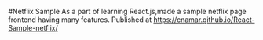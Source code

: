 #Netflix Sample
As a part of learning React.js,made a sample netflix page frontend having many features.
Published at https://cnamar.github.io/React-Sample-netflix/
